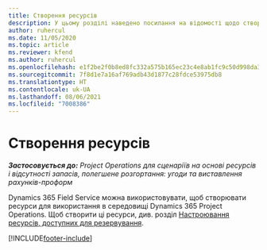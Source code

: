 ```yaml
---
title: Створення ресурсів
description: У цьому розділі наведено посилання на відомості щодо створення доступних для резервування ресурсів.
author: ruhercul
ms.date: 11/05/2020
ms.topic: article
ms.reviewer: kfend
ms.author: ruhercul
ms.openlocfilehash: e1f2be2f0b8ed8fc332a575b165ec23c4e8ab1fc9c50d998da3459c05dbcead1
ms.sourcegitcommit: 7f8d1e7a16af769adb43d1877c28fdce53975db8
ms.translationtype: HT
ms.contentlocale: uk-UA
ms.lasthandoff: 08/06/2021
ms.locfileid: "7008386"
---
```

# <a name="create-resources"></a>Створення ресурсів

_**Застосовується до:** Project Operations для сценаріїв на основі ресурсів і відсутності запасів, полегшене розгортання: угоди та виставлення рахунків-проформ_

Dynamics 365 Field Service можна використовувати, щоб створювати ресурси для використання в середовищі Dynamics 365 Project Operations. Щоб створити ці ресурси, див. розділ [Настроювання ресурсів, доступних для резервування](/dynamics365/field-service/set-up-bookable-resources).


[!INCLUDE[footer-include](../includes/footer-banner.md)]